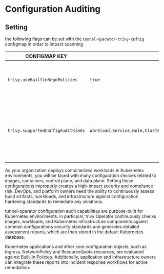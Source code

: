 # Configuration Auditing


## Setting
the following flags can be set with the `tunnel-operator-trivy-cofnig` configmap in order to impact scanning

| CONFIGMAP KEY                     | DEFAULT                                                                               | DESCRIPTION                                                                                                     |
|-----------------------------------|---------------------------------------------------------------------------------------|-----------------------------------------------------------------------------------------------------------------|
| `trivy.useBuiltinRegoPolicies`    | `true`                                                                                | The Flag to enable the usage of builtin rego policies by default                                                |
| `trivy.supportedConfigAuditKinds` | `Workload,Service,Role,ClusterRole,NetworkPolicy,Ingress,LimitRange,ResourceQuota`    | The Flag is the list of supported kinds separated by comma delimiter to be scanned by the config audit scanner  |


As your organization deploys containerized workloads in Kubernetes environments, you will be faced with many
configuration choices related to images, containers, control plane, and data plane. Setting these configurations
improperly creates a high-impact security and compliance risk. DevOps, and platform owners need the ability to
continuously assess build artifacts, workloads, and infrastructure against configuration hardening standards to
remediate any violations.

tunnel-operator configuration audit capabilities are purpose-built for Kubernetes environments. In particular, trivy
Operator continuously checks images, workloads, and Kubernetes infrastructure components against common configurations
security standards and generates detailed assessment reports, which are then stored in the default Kubernetes database.

Kubernetes applications and other core configuration objects, such as Ingress, NetworkPolicy and ResourceQuota resources, are evaluated against [Built-in Policies]. 
Additionally, application and infrastructure owners can integrate these reports into incident response workflows for
active remediation.

[Built-in Policies]: ./built-in-policies.md

